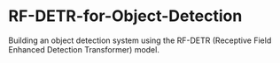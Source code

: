 # RF-DETR-for-Object-Detection
Building an object detection system using the RF-DETR (Receptive Field Enhanced Detection Transformer) model.
